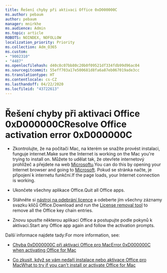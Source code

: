 ```yaml
---
title: Řešení chyby při aktivaci Office 0xD000000C
ms.author: pebaum
author: pebaum
manager: mnirkhe
ms.audience: Admin
ms.topic: article
ROBOTS: NOINDEX, NOFOLLOW
localization_priority: Priority
ms.collection: Adm_O365
ms.custom:
- "9002310"
- "4487"
ms.openlocfilehash: d40c8c07bb80c20b0f09521df334fdb99d96ac04
ms.sourcegitcommit: 55eff703a17e500681d8fa6a87eb067019ade3cc
ms.translationtype: HT
ms.contentlocale: cs-CZ
ms.lasthandoff: 04/22/2020
ms.locfileid: "43722613"
---
```

# <a name="resolve-office-activation-error-0xd000000c"></a><span data-ttu-id="0dcdb-102">Řešení chyby při aktivaci Office 0xD000000C</span><span class="sxs-lookup"><span data-stu-id="0dcdb-102">Resolve Office activation error 0xD000000C</span></span>

- <span data-ttu-id="0dcdb-103">Zkontrolujte, že na počítači Mac, na kterém se snažíte provést instalaci, funguje internet.</span><span class="sxs-lookup"><span data-stu-id="0dcdb-103">Make sure the Internet is working on the Mac you're trying to install on.</span></span> <span data-ttu-id="0dcdb-104">Můžete to udělat tak, že otevřete internetový prohlížeč a přejdete na web [Microsoftu](https://www.microsoft.com).</span><span class="sxs-lookup"><span data-stu-id="0dcdb-104">You can do this by opening your Internet browser and going to [Microsoft](https://www.microsoft.com).</span></span> <span data-ttu-id="0dcdb-105">Pokud se stránka načte, je připojení k internetu funkční.</span><span class="sxs-lookup"><span data-stu-id="0dcdb-105">If the page loads, your Internet connection is working.</span></span>

- <span data-ttu-id="0dcdb-106">Ukončete všechny aplikace Office.</span><span class="sxs-lookup"><span data-stu-id="0dcdb-106">Quit all Office apps.</span></span>

- <span data-ttu-id="0dcdb-107">Stáhněte si [nástroj na odebrání licence](https://go.microsoft.com/fwlink/?linkid=849815) a odeberte jím všechny záznamy svazku klíčů Office.</span><span class="sxs-lookup"><span data-stu-id="0dcdb-107">Download and run the [License removal tool](https://go.microsoft.com/fwlink/?linkid=849815) to remove all the Office key chain entries.</span></span>

- <span data-ttu-id="0dcdb-108">Znovu spusťte některou aplikaci Office a postupujte podle pokynů k aktivaci.</span><span class="sxs-lookup"><span data-stu-id="0dcdb-108">Start any Office app again and follow the activation prompts.</span></span>

<span data-ttu-id="0dcdb-109">Další informace najdete tady:</span><span class="sxs-lookup"><span data-stu-id="0dcdb-109">For more information, see:</span></span>

- [<span data-ttu-id="0dcdb-110">Chyba 0xD000000C při aktivaci Office pro Mac</span><span class="sxs-lookup"><span data-stu-id="0dcdb-110">Error 0xD000000C when activating Office for Mac</span></span>](https://support.office.com/article/error-0xd000000c-when-activating-office-for-mac-da865931-4658-4829-ba2d-8133390c6d25)

- [<span data-ttu-id="0dcdb-111">Co zkusit, když se vám nedaří instalace nebo aktivace Office pro Mac</span><span class="sxs-lookup"><span data-stu-id="0dcdb-111">What to try if you can't install or activate Office for Mac</span></span>](https://support.office.com/article/what-to-try-if-you-can-t-install-or-activate-office-for-mac-5efba2b4-b1e6-4e5f-bf3c-6ab945d03dea)
